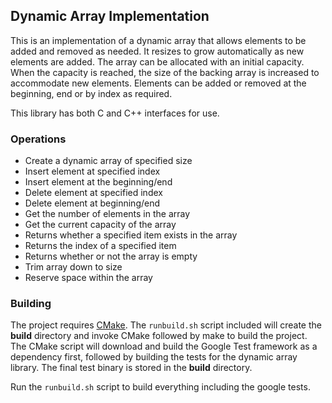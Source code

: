 ## Dynamic Array Implementation

This is an implementation of a dynamic array that allows elements to be added and removed as needed. It resizes to grow automatically as new elements are added. The array can be allocated with an initial capacity. When the capacity is reached, the size of the backing array is increased to accommodate new elements. Elements can be added or removed at the beginning, end or by index as required.

This library has both C and C++ interfaces for use.

### Operations

- Create a dynamic array of specified size
- Insert element at specified index
- Insert element at the beginning/end
- Delete element at specified index
- Delete element at beginning/end
- Get the number of elements in the array
- Get the current capacity of the array
- Returns whether a specified item exists in the array
- Returns the index of a specified item
- Returns whether or not the array is empty
- Trim array down to size
- Reserve space within the array

### Building

The project requires [CMake](https://cmake.org). The `runbuild.sh` script included will create the **build** directory and invoke CMake followed by make to build the project. The CMake script will download and build the Google Test framework as a dependency first, followed by building the tests for the dynamic array library. The final test binary is stored in the **build** directory.

Run the `runbuild.sh` script to build everything including the google tests.
